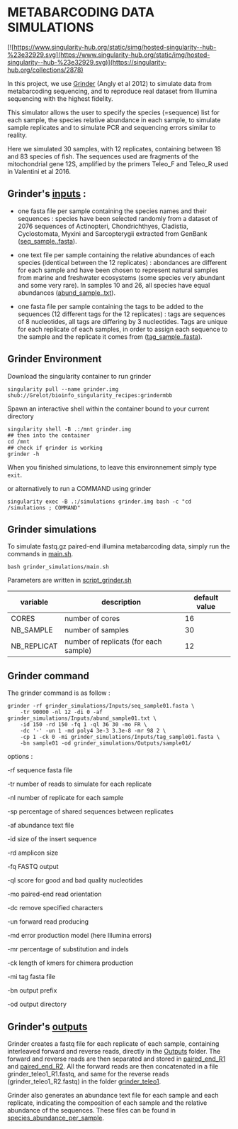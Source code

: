 # METABARCODING DATA SIMULATIONS

[![https://www.singularity-hub.org/static/simg/hosted-singularity--hub-%23e32929.svg](https://www.singularity-hub.org/static/img/hosted-singularity--hub-%23e32929.svg)](https://singularity-hub.org/collections/2878)

In this project, we use [Grinder](https://sourceforge.net/projects/biogrinder/) (Angly et al 2012) to simulate data from metabarcoding sequencing, and to reproduce real dataset from Illumina sequencing with the highest fidelity.

This simulator allows the user to specify the species (=sequence) list for each sample, the species relative abundance in each sample, to simulate sample replicates and to simulate PCR and sequencing errors similar to reality. 

Here we simulated 30 samples, with 12 replicates, containing between 18 and 83 species of fish. The sequences used are fragments of the mitochondrial gene 12S, amplified by the primers Teleo_F and Teleo_R used in Valentini et al 2016. 

## Grinder's [inputs](grinder_simulations/Inputs) :

- one fasta file per sample containing the species names and their sequences : species have been selected randomly from a dataset of 2076 sequences of Actinopteri, Chondrichthyes, Cladistia, Cyclostomata, Myxini and Sarcopterygii extracted from GenBank ([seq_sample..fasta](grinder_simulations/Inputs)).

- one text file per sample containing the relative abundances of each species (identical between the 12 replicates) : abondances are different for each sample and have been chosen to represent natural samples from marine and freshwater ecosystems (some species very abundant and some very rare). In samples 10 and 26, all species have equal abundances ([abund_sample..txt](grinder_simulations/Inputs)). 

- one fasta file per sample containing the tags to be added to the sequences (12 different tags for the 12 replicates) : tags are sequences of 8 nucleotides, all tags are differing by 3 nucleotides. Tags are unique for each replicate of each samples, in order to assign each sequence to the sample and the replicate it comes from ([tag_sample..fasta](grinder_simulations/Inputs)).

## Grinder Environment

Download the singularity container to run grinder
```
singularity pull --name grinder.img shub://Grelot/bioinfo_singularity_recipes:grindermbb
```
 Spawn an interactive shell within the container bound to your current directory
```
singularity shell -B .:/mnt grinder.img
## then into the container
cd /mnt
## check if grinder is working
grinder -h
```
When you finished simulations, to leave this environnement simply type `exit`.

or alternatively to run a COMMAND using grinder
```
singularity exec -B .:/simulations grinder.img bash -c "cd /simulations ; COMMAND"
```

## Grinder simulations

To simulate fastq.gz paired-end illumina metabarcoding data, simply run the commands in [main.sh](grinder_simulations/main.sh).

```
bash grinder_simulations/main.sh
```
Parameters are written in [script_grinder.sh](grinder_simulations/script_grinder.sh)

variable    | description                           | default value
------------|---------------------------------------|---------------
CORES       | number of cores                       | 16
NB_SAMPLE   | number of samples                     | 30
NB_REPLICAT | number of replicats (for each sample) | 12


## Grinder command

The grinder command is as follow :

```
grinder -rf grinder_simulations/Inputs/seq_sample01.fasta \
    -tr 90000 -nl 12 -di 0 -af grinder_simulations/Inputs/abund_sample01.txt \
    -id 150 -rd 150 -fq 1 -ql 36 30 -mo FR \
    -dc '-' -un 1 -md poly4 3e-3 3.3e-8 -mr 98 2 \
    -cp 1 -ck 0 -mi grinder_simulations/Inputs/tag_sample01.fasta \
    -bn sample01 -od grinder_simulations/Outputs/sample01/ 
```

options :

-rf	sequence fasta file

-tr	number of reads to simulate for each replicate

-nl	number of replicate for each sample

-sp	percentage of shared sequences between replicates

-af	abundance text file

-id	size of the insert sequence

-rd	amplicon size

-fq	FASTQ output

-ql	score for good and bad quality nucleotides

-mo	paired-end read orientation

-dc	remove specified characters

-un	forward read producing

-md	error production model (here Illumina errors)

-mr	percentage of substitution and indels

-ck	length of kmers for chimera production

-mi	tag fasta file

-bn	output prefix

-od	output directory

## Grinder's [outputs](grinder_simulations/Outputs)

Grinder creates a fastq file for each replicate of each sample, containing interleaved forward and reverse reads, directly in the [Outputs](grinder_simulations/Outputs) folder.
The forward and reverse reads are then separated and stored in [paired_end_R1](grinder_simulations/Outputs/grinder_teleo1/paired_end_R1) and [paired_end_R2](grinder_simulations/Outputs/grinder_teleo1/paired_end_R2). All the forward reads are then concatenated in a file grinder_teleo1_R1.fastq, and same for the reverse reads (grinder_teleo1_R2.fastq) in the folder [grinder_teleo1](grinder_simulations/Outputs/grinder_teleo1).

Grinder also generates an abundance text file for each sample and each replicate, indicating the composition of each sample and the relative abundance of the sequences. These files can be found in [species_abundance_per_sample](grinder_simulations/Outputs/species_abundance_per_sample).
